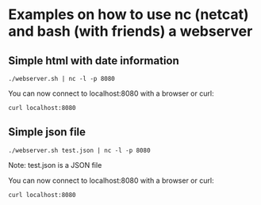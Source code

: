 # Examples on how to use nc (netcat) and bash (with friends) a webserver

## Simple html with date information

`./webserver.sh | nc -l -p 8080`

You can now connect to localhost:8080 with a browser or curl:

`curl localhost:8080`


## Simple json file

`./webserver.sh test.json | nc -l -p 8080`

Note: test.json is a JSON file

You can now connect to localhost:8080 with a browser or curl:

`curl localhost:8080`

